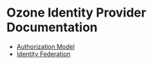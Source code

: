# Ozone Identity Provider Documentation

- [Authorization Model](./authorization-model.md)
- [Identity Federation](./identity-federation.md)
